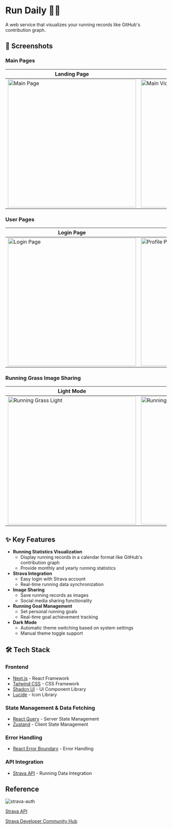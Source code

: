 # Run Daily 🏃‍♂️

A web service that visualizes your running records like GitHub's contribution graph.

## 📱 Screenshots

### Main Pages

| Landing Page                                                                                                              | Main Video                                                                                                                 |
| ------------------------------------------------------------------------------------------------------------------------- | -------------------------------------------------------------------------------------------------------------------------- |
| <img src="https://github.com/user-attachments/assets/4a2aa8f7-e5a7-4ac8-9039-005e9d98d899" width="400" alt="Main Page" /> | <img src="https://github.com/user-attachments/assets/d90b274f-facf-4e3a-8cce-22debd482d4c" width="400" alt="Main Video" /> |

### User Pages

| Login Page                                                                                                                 | Profile Page                                                                                                                 |
| -------------------------------------------------------------------------------------------------------------------------- | ---------------------------------------------------------------------------------------------------------------------------- |
| <img src="https://github.com/user-attachments/assets/2b89e48f-60f7-4d3d-9e4c-ddaaa370af49" width="400" alt="Login Page" /> | <img src="https://github.com/user-attachments/assets/c4076baa-10ce-47b6-987c-07ef73f4c8c4" width="400" alt="Profile Page" /> |

### Running Grass Image Sharing

| Light Mode                                                                                                                          | Dark Mode                                                                                                                          |
| ----------------------------------------------------------------------------------------------------------------------------------- | ---------------------------------------------------------------------------------------------------------------------------------- |
| <img src="https://github.com/user-attachments/assets/4dfa57d0-0c88-46a6-a72e-e8a815343fdb" width="400" alt="Running Grass Light" /> | <img src="https://github.com/user-attachments/assets/45ee8833-0508-4174-8fd8-afff2b46f908" width="400" alt="Running Grass Dark" /> |

## ✨ Key Features

- **Running Statistics Visualization**
  - Display running records in a calendar format like GitHub's contribution graph
  - Provide monthly and yearly running statistics
- **Strava Integration**
  - Easy login with Strava account
  - Real-time running data synchronization
- **Image Sharing**
  - Save running records as images
  - Social media sharing functionality
- **Running Goal Management**
  - Set personal running goals
  - Real-time goal achievement tracking
- **Dark Mode**
  - Automatic theme switching based on system settings
  - Manual theme toggle support

## 🛠️ Tech Stack

### Frontend

- [Next.js](https://nextjs.org/) - React Framework
- [Tailwind CSS](https://tailwindcss.com/) - CSS Framework
- [Shadcn UI](https://ui.shadcn.com/) - UI Component Library
- [Lucide](https://lucide.dev/) - Icon Library

### State Management & Data Fetching

- [React Query](https://tanstack.com/query/latest) - Server State Management
- [Zustand](https://zustand-demo.pmnd.rs/) - Client State Management

### Error Handling

- [React Error Boundary](https://react.dev/reference/react/Component#catching-rendering-errors-with-an-error-boundary) - Error Handling

### API Integration

- [Strava API](https://developers.strava.com/) - Running Data Integration

## Reference

![strava-auth](https://github.com/user-attachments/assets/be7b4f83-4e37-4d82-9862-535a0fd9f41c)

[Strava API](https://developers.strava.com/docs/reference/#api-Activities-getActivityById)

[Strava Developer Community Hub](https://communityhub.strava.com/)
